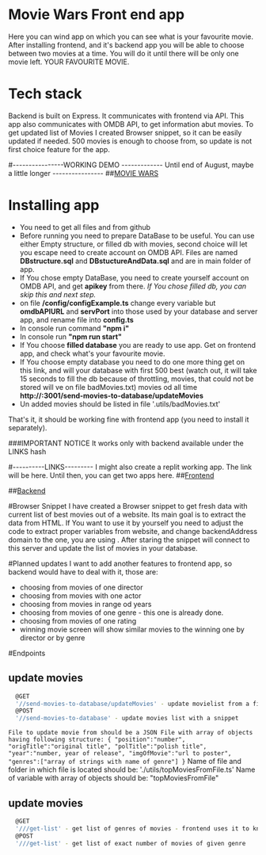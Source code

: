 # Movie Wars Front end app
Here you can wind app on which you can see what is your favourite movie. After installing frontend, and it's backend app you will be able to choose between two movies at a time. You will do it until there will be only one movie left. YOUR FAVOURITE MOVIE.

# Tech stack
Backend is built on Express. It communicates with frontend via API. This app also communicates with OMDB API, to get information abut movies. To get updated list of Movies I created Browser snippet, so it can be easily updated if needed. 500 movies is enough to choose from, so update is not first choice feature for the app.    

#----------------WORKING DEMO ------------- Until end of August, maybe a little longer ----------------
##[MOVIE WARS](https://iwomi.networkmanager.pl/)

# Installing app
* You need to get all files and from github
* Before running you need to prepare DataBase to be useful. You can use either Empty structure, or filled db with movies, second choice will let you escape need to create account on OMDB API. Files are named **DBstructure.sql** and **DBstuctureAndData.sql** and are in main folder of app.
* If You chose empty DataBase, you need to create yourself account on OMDB API, and get **apikey** from there. *If You chose filled db, you can skip this and next step.* 
* on file **/config/configExample.ts** change every variable but **omdbAPIURL** and **servPort** into those used by your database and server app, and rename file into **config.ts**
* In console run command **"npm i"**
* In console run **"npm run start"**
* If You choose **filled database** you are ready to use app. Get on frontend app, and check what's your favourite movie. 
* If You choose empty database you need to do one more thing get on this link, and will your database with first 500 best (watch out, it will take 15 seconds to fill the db because of throttling, movies, that could not be stored will ve on file badMovies.txt) movies od all time **http://<yourhost>:3001/send-movies-to-database/updateMovies**
* Un added movies should be listed in file '.utils/badMovies.txt'

That's it, it should be working fine with frontend app (you need to install it separately).

###IMPORTANT NOTICE
It works only with backend available under the LINKS hash

#----------LINKS---------
I might also create a replit working app. The link will be here. Until then, you can get two apps here.
##[Frontend](https://github.com/iwomipl/Movie-Wars-Front)

##[Backend](https://github.com/iwomipl/Movie-Wars-Back)

#Browser Snippet
I have created a Browser snippet to get fresh data with current list of best movies out of a website. Its main goal is to extract the data from HTML. If You want to use it by yourself you need to adjust the code to extract proper variables from website, and change backendAddress domain to the one, you are using . After staring the snippet will connect to this server and update the list of movies in your database.    

#Planned updates
I want to add another features to frontend app, so backend would have to deal with it, those are:
* choosing from movies of one director
* choosing from movies with one actor
* choosing from movies in range od years
* choosing from movies of one genre - this one is already done.
* choosing from movies of one rating 
* winning movie screen will show similar movies to the winning one by director or by genre

#Endpoints

## update movies
```bash
  @GET
  '//send-movies-to-database/updateMovies' - update movielist from a file
  @POST
  '//send-movies-to-database' - update movies list with a snippet
```
`File to update movie from should be a JSON File with array of objects having following structure:
{
"position":"number",
"origTitle":"original title",
"polTitle":"polish title",
"year":"number, year of release",
"imgOfMovie":"url to poster",
"genres":["array of strings with name of genre"]
}`
Name of file and folder in which file is located should be: './utils/topMoviesFromFile.ts'
Name of variable with array of objects should be: "topMoviesFromFile"

## update movies
```bash
  @GET
  '///get-list' - get list of genres of movies - frontend uses it to know how many movies of each genre are there 
  @POST
  '///get-list' - get list of exact number of movies of given genre
```

